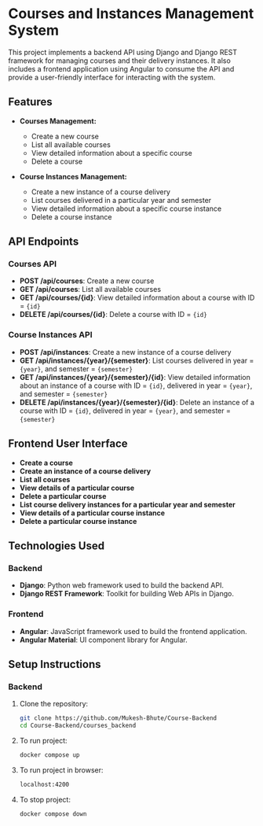 # Courses and Instances Management System

This project implements a backend API using Django and Django REST framework for managing courses and their delivery instances. It also includes a frontend application using Angular to consume the API and provide a user-friendly interface for interacting with the system.

## Features

- **Courses Management:**
  - Create a new course
  - List all available courses
  - View detailed information about a specific course
  - Delete a course

- **Course Instances Management:**
  - Create a new instance of a course delivery
  - List courses delivered in a particular year and semester
  - View detailed information about a specific course instance
  - Delete a course instance

## API Endpoints

### Courses API

- **POST /api/courses**: Create a new course
- **GET /api/courses**: List all available courses
- **GET /api/courses/{id}**: View detailed information about a course with ID = `{id}`
- **DELETE /api/courses/{id}**: Delete a course with ID = `{id}`

### Course Instances API

- **POST /api/instances**: Create a new instance of a course delivery
- **GET /api/instances/{year}/{semester}**: List courses delivered in year = `{year}`, and semester = `{semester}`
- **GET /api/instances/{year}/{semester}/{id}**: View detailed information about an instance of a course with ID = `{id}`, delivered in year = `{year}`, and semester = `{semester}`
- **DELETE /api/instances/{year}/{semester}/{id}**: Delete an instance of a course with ID = `{id}`, delivered in year = `{year}`, and semester = `{semester}`

## Frontend User Interface

- **Create a course**
- **Create an instance of a course delivery**
- **List all courses**
- **View details of a particular course**
- **Delete a particular course**
- **List course delivery instances for a particular year and semester**
- **View details of a particular course instance**
- **Delete a particular course instance**

## Technologies Used

### Backend
- **Django**: Python web framework used to build the backend API.
- **Django REST Framework**: Toolkit for building Web APIs in Django.

### Frontend
- **Angular**: JavaScript framework used to build the frontend application.
- **Angular Material**: UI component library for Angular.

## Setup Instructions

### Backend

1. Clone the repository:
    ```bash
    git clone https://github.com/Mukesh-Bhute/Course-Backend
    cd Course-Backend/courses_backend
    ```

2. To run project:
    ```bash
    docker compose up
    ```

2. To run project in browser:
    ```bash
    localhost:4200
    ```   

2. To stop project:
    ```bash
    docker compose down
    ```

